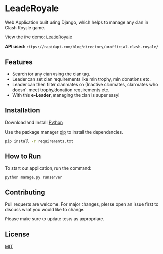 # LeadeRoyale

Web Application built using Django, which helps to manage any clan in Clash Royale game.

View the live demo: [LeadeRoyale](https://leaderoyale.herokuapp.com/)

**API used:** `https://rapidapi.com/blog/directory/unofficial-clash-royale/`


## Features
- Search for any clan using the clan tag.
- Leader can set clan requirements like min trophy, min donations etc.
- Leader can then filter clanmates on (Inactive clanmates, clanmates who doesn't meet trophy/donation requirements etc.
- With this __e-Leader__, managing the clan is super easy!


## Installation

Download and Install [Python](https://www.python.org/downloads/)

Use the package manager [pip](https://pip.pypa.io/en/stable/reference/pip_download/) to install the dependencies.

```bash
pip install -r requirements.txt
```

## How to Run

To start our application, run the command:

```
python manage.py runserver
```

## Contributing
Pull requests are welcome. For major changes, please open an issue first to discuss what you would like to change.

Please make sure to update tests as appropriate.

## License
[MIT](https://github.com/mochatek/LeadeRoyale/blob/master/LICENSE)
